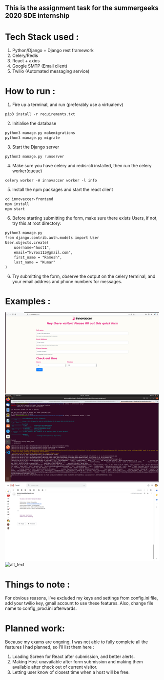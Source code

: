 ## This is the assignment task for the summergeeks 2020 SDE internship

# Tech Stack used : 
1. Python/Django + Django rest framework
2. Celery/Redis
3. React + axios
4. Google SMTP (Email client)
5. Twilio (Automated messaging service)

# How to run :
1. Fire up a terminal, and run 
(preferably use a virtualenv)
```python3
pip3 install -r requirements.txt
```
2. Initialise the database
```python3
python3 manage.py makemigrations
python3 manage.py migrate
```
3. Start the Django server
```
python3 manage.py runserver
```
4. Make sure you have celery and redis-cli installed, then run the celery worker(queue)
```
celery worker -A innovaccer worker -l info
```

5. Install the npm packages and start the react client
```
cd innovaccer-frontend
npm install 
npm start
```
6. Before starting submitting the form, make sure there exists Users, if not, try this at root directory:
```shell
python3 manage.py 
from django.contrib.auth.models import User
User.objects.create(
    username="host1", 
    email="kvrox113@gmail.com", 
    first_name = "Ramesh", 
    last_name = "Kumar"
)
```
6. Try submitting the form, observe the output on the celery terminal, and your email address and phone numbers for messages.

# Examples : 
![alt_text](https://github.com/keshavvinayak01/innovaccer-assignment/blob/master/media/app.png)
![alt_text](https://github.com/keshavvinayak01/innovaccer-assignment/blob/master/media/terminal.png)
![alt_text](https://github.com/keshavvinayak01/innovaccer-assignment/blob/master/media/mail.png)
![alt_text](https://github.com/keshavvinayak01/innovaccer-assignment/blob/master/media/phone.png)

# Things to note :
For obvious reasons, I've excluded my keys and settings from config.ini file, add your twilio key, gmail account to use these features. Also, change file name to config_prod.ini afterwards.

# Planned work:
Because my exams are ongoing, I was not able to fully complete all the features I had planned, so I'll list them here : 
1. Loading Screen for React after submission, and better alerts.
2. Making Host unavailable after form submission and making them available after check out of current visitor.
3. Letting user know of closest time when a host will be free.